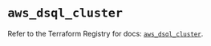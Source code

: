 # `aws_dsql_cluster`

Refer to the Terraform Registry for docs: [`aws_dsql_cluster`](https://registry.terraform.io/providers/hashicorp/aws/6.6.0/docs/resources/dsql_cluster).
